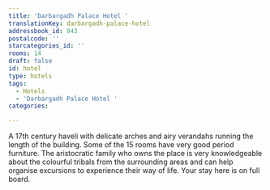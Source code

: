 ```yaml
---
title: 'Darbargadh Palace Hotel '
translationKey: darbargadh-palace-hotel
addressbook_id: 943
postalcode: ''
starcategories_id: ''
rooms: 14
draft: false
id: hotel
type: hotels
tags:
  - Hotels
  - 'Darbargadh Palace Hotel '
categories:

---
```

A 17th century haveli with delicate arches and airy verandahs running the length of the building.  Some of the 15 rooms have very good period furniture. The aristocratic family who owns the place is very knowledgeable about the colourful tribals from the surrounding areas and can help organise excursions to experience their way of life. Your stay here is on full board.